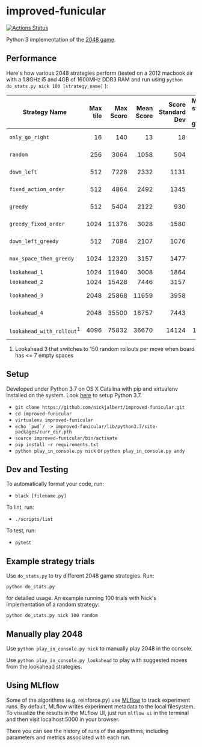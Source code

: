 # improved-funicular

[![Actions Status](https://github.com/nickjalbert/improved-funicular/workflows/Python%20Lint%20and%20Test/badge.svg)](https://github.com/nickjalbert/improved-funicular/actions)

Python 3 implementation of the [2048 game](https://play2048.co/).

## Performance

Here's how various 2048 strategies perform
(tested on a 2012 macbook air with a 1.8GHz i5 and 4GB of 1600MHz DDR3 RAM
and run using `python do_stats.py nick 100 [strategy_name]`
):

| Strategy Name            | Max tile | Max Score | Mean Score    | Score Standard Dev | Mean steps per game | Mean sec per game    | Git Hash   |
| ------------------------ | -------: | --------: | ------------: | -----------------: |-------------------: | -------------------: | --------:  |
| `only_go_right`          |   16     |   140     |    13         |     18             |    6                |     .00005 sec       | b51ed7d    |
| `random`                 |  256     |  3064     |  1058         |    504             |  138                |     .006   sec       | b51ed7d    |
| `down_left`              |  512     |  7228     |  2332         |   1131             |  207                |     .05    sec       | b51ed7d    |
| `fixed_action_order`     |  512     |  4864     |  2492         |   1345             |  221                |     .05    sec       | b51ed7d    |
| `greedy`                 |  512     |  5404     |  2122         |    930             |  188                |     .05    sec       | b51ed7d    |
| `greedy_fixed_order`     | 1024     | 11376     |  3028         |   1580             |  256                |     .06    sec       | b51ed7d    |
| `down_left_greedy`       |  512     |  7084     |  2107         |   1076             |  192                |     .05    sec       | b51ed7d    |
| `max_space_then_greedy`  | 1024     | 12320     |  3157         |   1477             |  266                |     .06    sec       | b51ed7d    |
| `lookahead_1`            | 1024     | 11940     |  3008         |   1864             |  252                |     .1     sec       | b51ed7d    |
| `lookahead_2`            | 1024     | 15428     |  7446         |   3157             |  491                |     .7     sec       | b51ed7d    |
| `lookahead_3`            | 2048     | 25868     | 11659         |   3958             |  724                |    5.1     sec       | b51ed7d    |
| `lookahead_4`            | 2048     | 35500     | 16757         |   7443             |  945                |   33.1     sec       | 02b412d    |
| `lookahead_with_rollout`<sup>1</sup> | 4096 | 75832 | 36670     |  14124             | 1853                |  758       sec       | c3bb225    |

1. Lookahead 3 that switches to 150 random rollouts per move when board has <= 7 empty spaces

## Setup

Developed under Python 3.7 on OS X Catalina with pip and virtualenv installed
on the system.  Look [here](https://stackoverflow.com/a/23842752) to setup
Python 3.7.

* `git clone https://github.com/nickjalbert/improved-funicular.git`
* `cd improved-funicular`
* `virtualenv improved-funicular`
* `` echo `pwd`/  > improved-funicular/lib/python3.7/site-packages/curr_dir.pth ``
* `source improved-funicular/bin/activate`
* `pip install -r requirements.txt`
* `python play_in_console.py nick` or `python play_in_console.py andy`

## Dev and Testing

To automatically format your code, run:

* `black [filename.py]`

To lint, run:

* `./scripts/lint`

To test, run:

* `pytest`

## Example strategy trials

Use `do_stats.py` to try different 2048 game strategies.  Run:

```python do_stats.py```

for detailed usage.  An example running 100 trials with Nick's implementation
of a random strategy:

```python do_stats.py nick 100 random```


## Manually play 2048

Use `python play_in_console.py nick` to manually play 2048 in the console.

Use `python play_in_console.py lookahead` to play with suggested moves from
the lookahead strategies.

## Using MLflow

Some of the algorithms (e.g. reinforce.py) use [MLflow](https://mlflow.org/)
to track experiment runs. By default, MLflow writes experiment metadata to the
local filesystem. To visualize the results in the MLflow UI, just
run `mlflow ui` in the terminal and then visit localhost:5000 in your browser.

There you can see the history of runs of the algorithms, including parameters
and metrics associated with each run.
